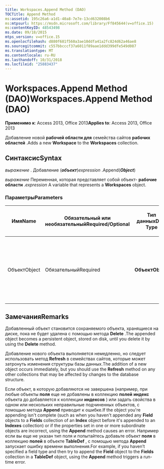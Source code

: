 ```yaml
---
title: Workspaces.Append Method (DAO)
TOCTitle: Append Method
ms:assetid: 195c26a6-a1d1-40a8-7e7e-13cd632008b6
ms:mtpsurl: https://msdn.microsoft.com/library/Ff845644(v=office.15)
ms:contentKeyID: 48543498
ms.date: 09/18/2015
mtps_version: v=office.15
ms.openlocfilehash: d880f681f560a3ae10ddfa41a2fc824d62a46ae8
ms.sourcegitcommit: c557bbcccf37a6011f89aae1ddd399dfe549d087
ms.translationtype: MT
ms.contentlocale: ru-RU
ms.lasthandoff: 10/31/2018
ms.locfileid: "25883437"
---
```

# <a name="workspacesappend-method-dao"></a><span data-ttu-id="be359-102">Workspaces.Append Method (DAO)</span><span class="sxs-lookup"><span data-stu-id="be359-102">Workspaces.Append Method (DAO)</span></span>


<span data-ttu-id="be359-103">**Применимо к**: Access 2013, Office 2013</span><span class="sxs-lookup"><span data-stu-id="be359-103">**Applies to**: Access 2013, Office 2013</span></span>

<span data-ttu-id="be359-104">Добавление новой **рабочей области для** семейства сайтов **рабочих областей** .</span><span class="sxs-lookup"><span data-stu-id="be359-104">Adds a new **Workspace** to the **Workspaces** collection.</span></span>

## <a name="syntax"></a><span data-ttu-id="be359-105">Синтаксис</span><span class="sxs-lookup"><span data-stu-id="be359-105">Syntax</span></span>

<span data-ttu-id="be359-106">*выражение* . Добавление (***объект***)</span><span class="sxs-lookup"><span data-stu-id="be359-106">*expression* .Append(***Object***)</span></span>

<span data-ttu-id="be359-107">*выражение* Переменная, которая представляет собой объект- **рабочие области** .</span><span class="sxs-lookup"><span data-stu-id="be359-107">*expression* A variable that represents a **Workspaces** object.</span></span>

### <a name="parameters"></a><span data-ttu-id="be359-108">Параметры</span><span class="sxs-lookup"><span data-stu-id="be359-108">Parameters</span></span>

<table>
<colgroup>
<col style="width: 25%" />
<col style="width: 25%" />
<col style="width: 25%" />
<col style="width: 25%" />
</colgroup>
<thead>
<tr class="header">
<th><p><span data-ttu-id="be359-109">Имя</span><span class="sxs-lookup"><span data-stu-id="be359-109">Name</span></span></p></th>
<th><p><span data-ttu-id="be359-110">Обязательный или необязательный</span><span class="sxs-lookup"><span data-stu-id="be359-110">Required/Optional</span></span></p></th>
<th><p><span data-ttu-id="be359-111">Тип данных</span><span class="sxs-lookup"><span data-stu-id="be359-111">Data Type</span></span></p></th>
<th><p><span data-ttu-id="be359-112">Описание</span><span class="sxs-lookup"><span data-stu-id="be359-112">Description</span></span></p></th>
</tr>
</thead>
<tbody>
<tr class="odd">
<td><p><span data-ttu-id="be359-113">Объект</span><span class="sxs-lookup"><span data-stu-id="be359-113">Object</span></span></p></td>
<td><p><span data-ttu-id="be359-114">Обязательный</span><span class="sxs-lookup"><span data-stu-id="be359-114">Required</span></span></p></td>
<td><p><span data-ttu-id="be359-115"><strong>Объект</strong></span><span class="sxs-lookup"><span data-stu-id="be359-115"><strong>Object</strong></span></span></p></td>
<td><p><span data-ttu-id="be359-116">Объектная переменная, представляющий поле, добавленный в коллекцию.</span><span class="sxs-lookup"><span data-stu-id="be359-116">An object variable that represents the field being appended to the collection.</span></span></p></td>
</tr>
</tbody>
</table>


## <a name="remarks"></a><span data-ttu-id="be359-117">Замечания</span><span class="sxs-lookup"><span data-stu-id="be359-117">Remarks</span></span>

<span data-ttu-id="be359-118">Добавленный объект становится сохраняемого объекта, хранящиеся на диске, пока не будет удалена с помощью метода **Delete** .</span><span class="sxs-lookup"><span data-stu-id="be359-118">The appended object becomes a persistent object, stored on disk, until you delete it by using the **Delete** method.</span></span>

<span data-ttu-id="be359-119">Добавление нового объекта выполняется немедленно, но следует использовать метод **Refresh** в семействах сайтов, которые может затронуть изменения структуры базы данных.</span><span class="sxs-lookup"><span data-stu-id="be359-119">The addition of a new object occurs immediately, but you should use the **Refresh** method on any other collections that may be affected by changes to the database structure.</span></span>

<span data-ttu-id="be359-120">Если объект, в которую добавляются не завершена (например, при любые объекты **поля** еще не добавлены в коллекцию **полей** **индекс** объекта до добавляется к коллекции **индексов** ) или задать свойства в одном или нескольких неправильные подчиненных объектов, с помощью метода **Append** приводит к ошибке.</span><span class="sxs-lookup"><span data-stu-id="be359-120">If the object you're appending isn't complete (such as when you haven't appended any **Field** objects to a **Fields** collection of an **Index** object before it's appended to an **Indexes** collection) or if the properties set in one or more subordinate objects are incorrect, using the **Append** method causes an error.</span></span> <span data-ttu-id="be359-121">Например если вы еще не указан тип поля и попытайтесь добавьте объект **поля** в коллекцию **полей** в объекте **TableDef** , с помощью метода **Append** запускает ошибку времени выполнения.</span><span class="sxs-lookup"><span data-stu-id="be359-121">For example, if you haven’t specified a field type and then try to append the **Field** object to the **Fields** collection in a **TableDef** object, using the **Append** method triggers a run-time error.</span></span>


